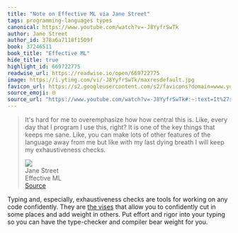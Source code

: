 ```yaml
---
title: "Note on Effective ML via Jane Street"
tags: programming-languages types
canonical: https://www.youtube.com/watch?v=-J8YyfrSwTk
author: Jane Street
author_id: 378a6a7118f1509f
book: 37246511
book_title: "Effective ML"
hide_title: true
highlight_id: 669722775
readwise_url: https://readwise.io/open/669722775
image: https://i.ytimg.com/vi/-J8YyfrSwTk/maxresdefault.jpg
favicon_url: https://s2.googleusercontent.com/s2/favicons?domain=www.youtube.com
source_emoji: 🌐
source_url: "https://www.youtube.com/watch?v=-J8YyfrSwTk#:~:text=It%27s%20hard%20for,my%20exhaustiveness%20checks."
---
```


> It's hard for me to overemphasize how how central this is. Like, every day that I program I use this, right? It is one of the key things that keeps me sane. Like, you can make lots of other features of the language away from me but like with my last dying breath I will keep my exhaustiveness checks.
> <div class="quoteback-footer"><div class="quoteback-avatar"><img class="mini-favicon" src="https://s2.googleusercontent.com/s2/favicons?domain=www.youtube.com"></div><div class="quoteback-metadata"><div class="metadata-inner"><span style="display:none">FROM:</span><div aria-label="Jane Street" class="quoteback-author"> Jane Street</div><div aria-label="Effective ML" class="quoteback-title"> Effective ML</div></div></div><div class="quoteback-backlink"><a target="_blank" aria-label="go to the full text of this quotation" rel="noopener" href="https://www.youtube.com/watch?v=-J8YyfrSwTk#:~:text=It%27s%20hard%20for,my%20exhaustiveness%20checks." class="quoteback-arrow"> Source</a></div></div>

Typing and, especially, exhaustiveness checks are tools for working on any code confidently. They are [the vises](https://www.joshbeckman.org/notes/631745604) that allow you to confidently cut in some places and add weight in others. Put effort and rigor into your typing so you can have the type-checker and compiler bear weight for you.